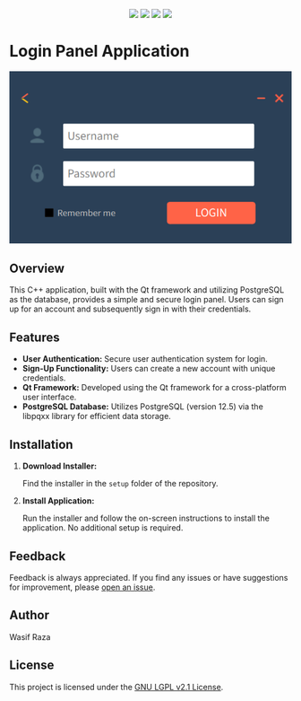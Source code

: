 <p align="center">
  <a href="#"><img src="https://img.shields.io/badge/C%2B%2B-20-F58220?style=for-the-badge&labelColor=F58220&logo=c%2B%2B&logoColor=F58220"></a>
  <a href="#"><img src="https://img.shields.io/badge/PostgreSQL-12.5-336791?style=for-the-badge&labelColor=blue&logo=postgresql&logoColor=blue"></a>
  <a href="#"><img src="https://img.shields.io/badge/libpqxx-7.8.1-00FFFF?style=for-the-badge&labelColor=black&logo=c%2B%2B&logoColor=black"></a>
  <a href="#"><img src="https://img.shields.io/badge/Qt-6.5.3-000000?style=for-the-badge&labelColor=green&logo=qt&logoColor=green"></a>
</p>

# Login Panel Application

<p align="center">
  <img src="https://github.com/WasifRazaSyed/PostgreSQL/blob/main/setup/pg_client.PNG" alt="Login Panel Screenshot">
</p>

## Overview

This C++ application, built with the Qt framework and utilizing PostgreSQL as the database, provides a simple and secure login panel. Users can sign up for an account and subsequently sign in with their credentials.

## Features

- **User Authentication:** Secure user authentication system for login.
- **Sign-Up Functionality:** Users can create a new account with unique credentials.
- **Qt Framework:** Developed using the Qt framework for a cross-platform user interface.
- **PostgreSQL Database:** Utilizes PostgreSQL (version 12.5) via the libpqxx library for efficient data storage.

## Installation

1. **Download Installer:**

    Find the installer in the `setup` folder of the repository.

2. **Install Application:**

    Run the installer and follow the on-screen instructions to install the application. No additional setup is required.


## Feedback

Feedback is always appreciated. If you find any issues or have suggestions for improvement, please [open an issue](https://github.com/WasifRazaSyed/PostgreSQL/issues).

## Author

Wasif Raza

## License

This project is licensed under the [GNU LGPL v2.1 License](LICENSE).
